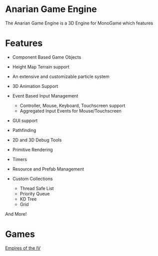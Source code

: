 # Anarian Game Engine
The Anarian Game Engine is a 3D Engine for MonoGame which features 

# Features
- Component Based Game Objects
- Height Map Terrain support
- An extensive and customizable particle system
- 3D Animation Support
- Event Based Input Management
	- Controller, Mouse, Keyboard, Touchscreen support
	- Aggregated Input Events for Mouse/Touchscreen
- GUI support
- Pathfinding
- 2D and 3D Debug Tools
- Primitive Rendering
- Timers
- Resource and Prefab Management

- Custom Collections
	- Thread Safe List
	- Priority Queue
	- KD Tree
	- Grid


And More!

# Games
[Empires of the IV](https://github.com/killerrin/Empires-of-the-IV)
